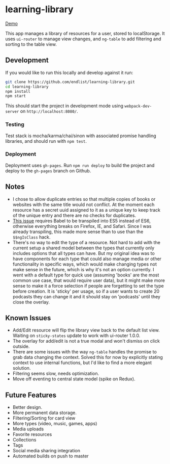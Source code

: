 # learning-library

[Demo](http://endlist.github.io/learning-library/)

This app manages a library of resources for a user, stored to localStorage.  It uses `ui-router` to manage view changes, and `ng-table` to add filtering and sorting to the table view.

## Development

If you would like to run this locally and develop against it run:

```sh
git clone https://github.com/endlist/learning-library.git
cd learning-library
npm install
npm start
```

This should start the project in development mode using `webpack-dev-server` on `http://localhost:8080/`.

### Testing

Test stack is mocha/karma/chai/sinon with associated promise handling libraries, and should run with `npm test`.

### Deployment

Deployment uses `gh-pages`.  Run `npm run deploy` to build the project and deploy to the `gh-pages` branch on Github.

## Notes
* I chose to allow duplicate entries so that multiple copies of books or websites with the same title would not conflict.  At the moment each resource has a secret uuid assigned to it as a unique key to keep track of the unique entry and there are no checks for duplicates.
* [This issue](https://github.com/angular/angular.js/issues/14240) requires Babel to be transpiled into ES5 instead of ES6, otherwise everything breaks on Firefox, IE, and Safari.  Since I was already transpiling, this made more sense than to use than the `$$ngIsClass` hack.
* There's no way to edit the type of a resource.  Not hard to add with the current setup a shared model between the types that currently only includes options that all types can have.  But my original idea was to have components for each type that could also manage media or other functionality in specific ways, which would make changing types not make sense in the future, which is why it's not an option currently.  I went with a default type for quick use (assuming 'books' are the most common use case, that would require user data), but it might make more sense to make it a force selection if people are forgetting to set the type before creation.  It is 'sticky' per usage, so if a user wants to create 20 podcasts they can change it and it should stay on 'podcasts' until they close the overlay.

## Known Issues

* Add/Edit resource will flip the library view back to the default list view.  Waiting on `sticky-states` update to work with ui-router 1.0.0.
* The overlay for add/edit is not a true modal and won't dismiss on click outside.
* There are some issues with the way `ng-table` handles the promise to grab data changing the context.  Solved this for now by explicitly stating context to use internal functions, but I'd like to find a more elegant solution.
* Filtering seems slow, needs optimization.
* Move off eventing to central state model (spike on Redux).

## Future Features

* Better design.
* More permanent data storage.
* Filtering/Sorting for card view
* More types (video, music, games, apps)
* Media uploads
* Favorite resources
* Collections
* Tags
* Social media sharing integration
* Automated builds on push to master
